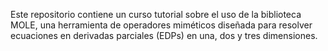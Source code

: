 Este repositorio contiene un curso tutorial sobre el uso de la biblioteca MOLE, una herramienta de operadores miméticos diseñada para resolver ecuaciones en derivadas parciales (EDPs) en una, dos y tres dimensiones.
